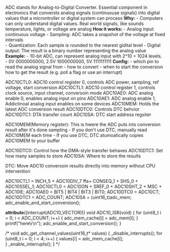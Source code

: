 
ADC stands for Analog-to-Digital Converter. Essential component in electronics that conversts analog signals 
(continuouse signals) into digital values that a microntroller or digital system can process 
**Why:**
    - Computers can only understand digital values. Real world signals, like sounds temperature, lights, or voltage are analog 
**How it works:**
    - Analog input: continuous voltage 
    - Sampling: ADC takes a snapshot of the voltage at fixed intervals  
    - Quantization: Each sample is rounded to the nearest gidital level 
    - Digital output: The result is a binary number representing the analog value 
**Example:**
    - 10-bit ADC, can represent analog input with 2^10 = 1024 levels. 
    - 0V 0000000000, 2.5V 1000000000, 5V 1111111111 
**Config:**
    - which pin to read the analog signal from 
    - how to convert 
    - when to start the conversion 
    how to get the result (e.g. poll a flag or use an interrupt)

ADC10CTL0: ADC10 control register 0, controls ADC power, sampling, ref voltage, start conversion 
ADC10CTL1: ADC10 control register 1, controls clock source, input channel, conversoin mode 
ADC10AE0: ADC analog enable 0, enables analog input on pins 
ADC10AE1: ADC analog enable 1, Addictinoal analog input enables on some devices
ADC10MEM: Holds the latest ADC conversion result 
ADC10DTC0: Controls DTC behvior 
ADC10DTC1: DTA transfer count 
ADC10SA: DTC start address regsiter 

ADC10MEM(Memory register): This is hwere the ADC puts ints conversion result after it's done sampling 
    - If you don't use DTC, manually read ADC10MEM each time 
    - If you use DTC, DTC atumoatically copies ADC10MEM to your buffer 

ADC10DTC0: Control how the DMA-style transfer behaves 
ADC10DTC1: Set how many samples to store 
ADC10SA: Where to store the results 

DTC: Move ADC10 conversoin results directly into memory without CPU intervention 
    

  ADC10CTL1 = INCH_5 + ADC10DIV_7  ffa+ CONSEQ_1 + SHS_0 + ADC10SSEL_1;
  ADC10CTL0 = ADC10ON + SREF_0 + ADC10SHT_2 + MSC + ADC10IE;
  ADC10AE0 = BIT5 | BIT4 | BIT3 | BIT0;
  ADC10DTC0 = ADC10CT;
  ADC10DTC1 = ADC_COUNT;
  ADC10SA = (uint16_t)adc_mem;
  adc_enable_and_start_conversion();

__attribute__((interrupt(ADC10_VECTOR)))
void ADC10_ISR(void)
{
    for (uint8_t i = 0; i < ADC_COUNT; i++) {
        adc_mem_cache[i] = adc_mem[i];
    }
    printf("here\r\n");
    adc_enable_and_start_conversion();
}

/*
void adc_get_channel_values(uint16_t* values)
{
    _disable_interrupts();
    for (uint8_t i = 0; i < 4; i++) {
        values[i] = adc_mem_cache[i];  
    }
    _enable_interrupts();
}
*/
